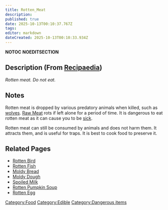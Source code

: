 ```yaml
---
title: Rotten_Meat
description: 
published: true
date: 2025-10-13T00:10:37.767Z
tags: 
editor: markdown
dateCreated: 2025-10-13T00:10:33.934Z
---
```


__NOTOC__ __NOEDITSECTION__

## Description (From [Recipaedia](Recipaedia "wikilink"))

*Rotten meat. Do not eat.*

## Notes

Rotten meat is dropped by various predatory animals when killed, such as
[wolves](Wolf "wikilink"). [Raw Meat](Raw_Meat "wikilink") rots if left
alone for a period of time. It is dangerous to eat rotten meat as it can
cause you to be [sick](Sickness "wikilink").

Rotten meat can still be consumed by animals and does not harm them. It
attracts them, and is useful for traps. It is best to cook food to
preserve it.

## Related Pages

  - [Rotten Bird](Rotten_Bird "wikilink")
  - [Rotten Fish](Rotten_Fish "wikilink")
  - [Moldy Bread](Moldy_Bread "wikilink")
  - [Moldy Dough](Moldy_Dough "wikilink")
  - [Spoiled Milk](Spoiled_Milk "wikilink")
  - [Rotten Pumpkin Soup](Recipaedia/Plants/Rotten_Pumpkin_Soup.md "wikilink")
  - [Rotten Egg](Rotten_Egg "wikilink")

[Category:Food](Category:Food "wikilink")
[Category:Edible](Category:Edible "wikilink") [Category:Dangerous
items](Category:Dangerous_items "wikilink")